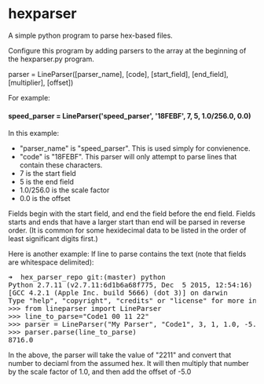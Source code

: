 # hexparser
A simple python program to parse hex-based files.

Configure this program by adding parsers to the array at the beginning of the hexparser.py program.

parser = LineParser([parser_name], [code], [start_field], [end_field], [multiplier], [offset])

For example:

#### speed_parser = LineParser('speed_parser', '18FEBF', 7, 5, 1.0/256.0, 0.0)

In this example:

  - "parser_name" is "speed_parser".  This is used simply for convienence.
  - "code" is "18FEBF".  This parser will only attempt to parse lines that contain these characters.
  - 7 is the start field
  - 5 is the end field
  - 1.0/256.0 is the scale factor
  - 0.0 is the offset

Fields begin with the start field, and end the field before the end field.  Fields starts and ends that have a larger
start than end will be parsed in reverse order.  (It is common for some hexidecimal data to be listed in the order of
least significant digits first.)

Here is another example:  If line to parse contains the text (note that fields are whitespace delimited):

<pre>➜  hex_parser_repo git:(master) python
Python 2.7.11 (v2.7.11:6d1b6a68f775, Dec  5 2015, 12:54:16)
[GCC 4.2.1 (Apple Inc. build 5666) (dot 3)] on darwin
Type "help", "copyright", "credits" or "license" for more information.
>>> from lineparser import LineParser
>>> line_to_parse="Code1 00 11 22"
>>> parser = LineParser("My Parser", "Code1", 3, 1, 1.0, -5.0)
>>> parser.parse(line_to_parse)
8716.0
</pre>

In the above, the parser will take the value of "2211" and convert that number to deciaml from the assumed hex.
It will then multiply that number by the scale factor of 1.0, and then add the offset of -5.0